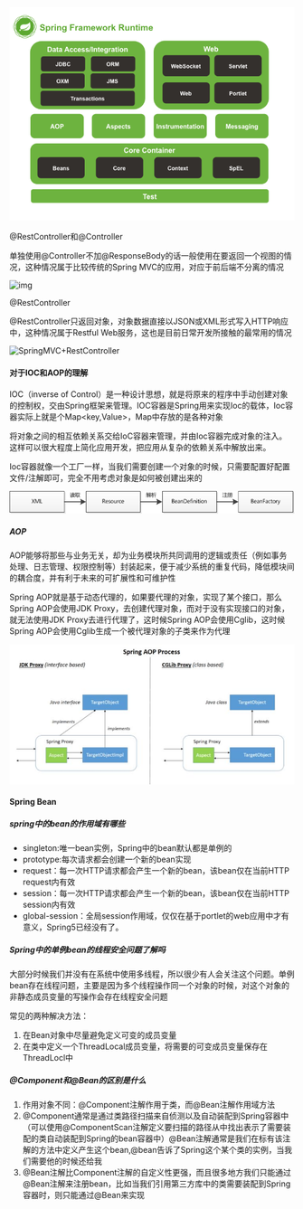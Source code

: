 ![](../images/springframework.png)

@RestController和@Controller

单独使用@Controller不加@ResponseBody的话一般使用在要返回一个视图的情况，这种情况属于比较传统的Spring MVC的应用，对应于前后端不分离的情况

![img](https://camo.githubusercontent.com/52faa10d798a9e6515336bd671489a7ba4148246/68747470733a2f2f6d792d626c6f672d746f2d7573652e6f73732d636e2d6265696a696e672e616c6979756e63732e636f6d2f323031392d372f537072696e674d56432545342542432541302545372542422539462545352542372541352545342542442539432545362542352538312545372541382538422e706e67)

@RestController

@RestController只返回对象，对象数据直接以JSON或XML形式写入HTTP响应中，这种情况属于Restful Web服务，这也是目前日常开发所接触的最常用的情况

![SpringMVC+RestController](https://camo.githubusercontent.com/a6239d8cef1ae38f55ce0b5dd5c7cbe2aa8a18e7/68747470733a2f2f6d792d626c6f672d746f2d7573652e6f73732d636e2d6265696a696e672e616c6979756e63732e636f6d2f323031392d372f537072696e674d564352657374436f6e74726f6c6c65722e706e67)

#### 对于IOC和AOP的理解

IOC（inverse of Control）是一种设计思想，就是将原来的程序中手动创建对象的控制权，交由Spring框架来管理。IOC容器是Spring用来实现Ioc的载体，Ioc容器实际上就是个Map<key,Value>，Map中存放的是各种对象

将对象之间的相互依赖关系交给IoC容器来管理，并由Ioc容器完成对象的注入。这样可以很大程度上简化应用开发，把应用从复杂的依赖关系中解放出来。

Ioc容器就像一个工厂一样，当我们需要创建一个对象的时候，只需要配置好配置文件/注解即可，完全不用考虑对象是如何被创建出来的

![](../images/spring_ioc.png)

##### AOP

AOP能够将那些与业务无关，却为业务模块所共同调用的逻辑或责任（例如事务处理、日志管理、权限控制等）封装起来，便于减少系统的重复代码，降低模块间的耦合度，并有利于未来的可扩展性和可维护性

Spring AOP就是基于动态代理的，如果要代理的对象，实现了某个接口，那么Spring AOP会使用JDK Proxy，去创建代理对象，而对于没有实现接口的对象，就无法使用JDK Proxy去进行代理了，这时候Spring AOP会使用Cglib，这时候Spring AOP会使用Cglib生成一个被代理对象的子类来作为代理

![](../images/spring_aop.jpg)

#### Spring Bean

##### spring中的bean的作用域有哪些

- singleton:唯一bean实例，Spring中的bean默认都是单例的
- prototype:每次请求都会创建一个新的bean实现
- request：每一次HTTP请求都会产生一个新的bean，该bean仅在当前HTTP request内有效
- session：每一次HTTP请求都会产生一个新的bean，该bean仅在当前HTTP session内有效
- global-session：全局session作用域，仅仅在基于portlet的web应用中才有意义，Spring5已经没有了。

##### Spring中的单例bean的线程安全问题了解吗

大部分时候我们并没有在系统中使用多线程，所以很少有人会关注这个问题。单例bean存在线程问题，主要是因为多个线程操作同一个对象的时候，对这个对象的非静态成员变量的写操作会存在线程安全问题

常见的两种解决方法：

1. 在Bean对象中尽量避免定义可变的成员变量
2. 在类中定义一个ThreadLocal成员变量，将需要的可变成员变量保存在ThreadLocl中

##### @Component和@Bean的区别是什么

1. 作用对象不同：@Component注解作用于类，而@Bean注解作用域方法
2. @Component通常是通过类路径扫描来自侦测以及自动装配到Spring容器中（可以使用@ComponentScan注解定义要扫描的路径从中找出表示了需要装配的类自动装配到Spring的bean容器中）@Bean注解通常是我们在标有该注解的方法中定义产生这个bean,@bean告诉了Spring这个某个类的实例，当我们需要他的时候还给我
3. @Bean注解比Component注解的自定义性更强，而且很多地方我们只能通过@Bean注解来注册bean，比如当我们引用第三方库中的类需要装配到Spring容器时，则只能通过@Bean来实现